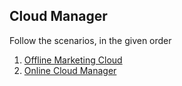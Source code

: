 ## Cloud Manager

Follow the scenarios, in the given order

1. [Offline Marketing Cloud](./CloudManagerOMC)
2. [Online Cloud Manager](./CloudManagerOnline)